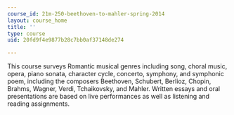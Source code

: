 ```yaml
---
course_id: 21m-250-beethoven-to-mahler-spring-2014
layout: course_home
title: ''
type: course
uid: 20fd9f4e9877b28c7bb0af37148de274

---
```

This course surveys Romantic musical genres including song, choral music, opera, piano sonata, character cycle, concerto, symphony, and symphonic poem, including the composers Beethoven, Schubert, Berlioz, Chopin, Brahms, Wagner, Verdi, Tchaikovsky, and Mahler. Written essays and oral presentations are based on live performances as well as listening and reading assignments.
